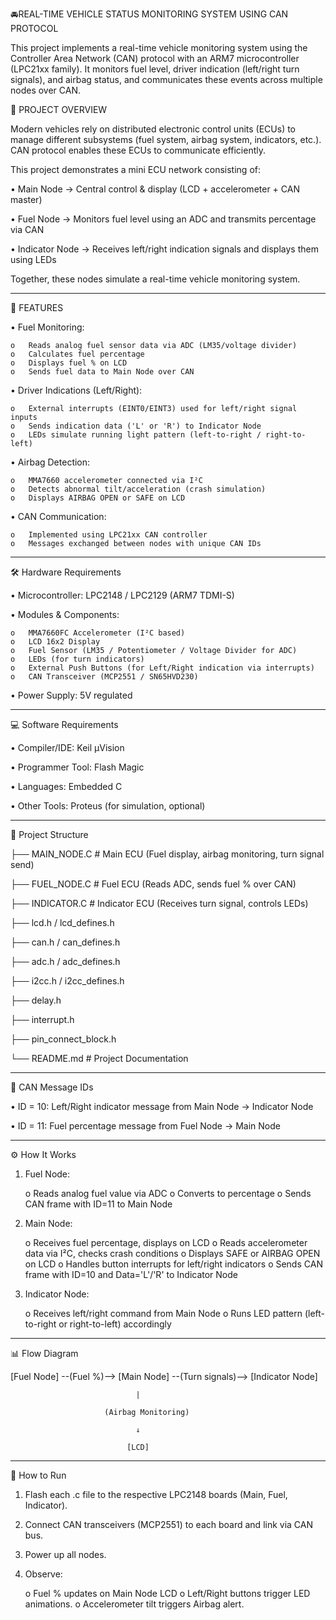 🚘REAL-TIME VEHICLE STATUS MONITORING SYSTEM USING CAN PROTOCOL


This project implements a real-time vehicle monitoring system using the Controller Area Network (CAN) protocol with an ARM7 microcontroller (LPC21xx family). It monitors fuel level, driver indication (left/right turn signals), and airbag status, and communicates these events across multiple nodes over CAN.

🚗 PROJECT OVERVIEW

Modern vehicles rely on distributed electronic control units (ECUs) to manage different subsystems (fuel system, airbag system, indicators, etc.). CAN protocol enables these ECUs to communicate efficiently.

This project demonstrates a mini ECU network consisting of:

•	Main Node → Central control & display (LCD + accelerometer + CAN master)

•	Fuel Node → Monitors fuel level using an ADC and transmits percentage via CAN

•	Indicator Node → Receives left/right indication signals and displays them using LEDs

Together, these nodes simulate a real-time vehicle monitoring system.
__________________________________________________________________________________________________________________________________________________________________
📌 FEATURES

•	Fuel Monitoring:

    o	Reads analog fuel sensor data via ADC (LM35/voltage divider)
    o	Calculates fuel percentage
    o	Displays fuel % on LCD
    o	Sends fuel data to Main Node over CAN
    
•	Driver Indications (Left/Right):

    o	External interrupts (EINT0/EINT3) used for left/right signal inputs
    o	Sends indication data ('L' or 'R') to Indicator Node
    o	LEDs simulate running light pattern (left-to-right / right-to-left)
    
•	Airbag Detection:

    o	MMA7660 accelerometer connected via I²C
    o   Detects abnormal tilt/acceleration (crash simulation)
    o	Displays AIRBAG OPEN or SAFE on LCD
    
•	CAN Communication:

    o	Implemented using LPC21xx CAN controller
    o	Messages exchanged between nodes with unique CAN IDs
___________________________________________________________________________________________________________________________________________________________________

🛠️ Hardware Requirements

•	Microcontroller: LPC2148 / LPC2129 (ARM7 TDMI-S)

•	Modules & Components:

    o	MMA7660FC Accelerometer (I²C based)
    o	LCD 16x2 Display
    o	Fuel Sensor (LM35 / Potentiometer / Voltage Divider for ADC)
    o	LEDs (for turn indicators)
    o	External Push Buttons (for Left/Right indication via interrupts)
    o	CAN Transceiver (MCP2551 / SN65HVD230)

•	Power Supply: 5V regulated
___________________________________________________________________________________________________________________________________________________________________

💻 Software Requirements

•	Compiler/IDE: Keil µVision

•	Programmer Tool: Flash Magic

•	Languages: Embedded C

•	Other Tools: Proteus (for simulation, optional)
___________________________________________________________________________________________________________________________________________________________________

📂 Project Structure

├── MAIN_NODE.C        # Main ECU (Fuel display, airbag monitoring, turn signal send)

├── FUEL_NODE.C        # Fuel ECU (Reads ADC, sends fuel % over CAN)

├── INDICATOR.C        # Indicator ECU (Receives turn signal, controls LEDs)

├── lcd.h / lcd_defines.h

├── can.h / can_defines.h

├── adc.h / adc_defines.h

├── i2cc.h / i2cc_defines.h

├── delay.h

├── interrupt.h

├── pin_connect_block.h

└── README.md          # Project Documentation

___________________________________________________________________________________________________________________________________________________________________

🔗 CAN Message IDs

•	ID = 10: Left/Right indicator message from Main Node → Indicator Node

•	ID = 11: Fuel percentage message from Fuel Node → Main Node
___________________________________________________________________________________________________________________________________________________________________

⚙️ How It Works

1.	Fuel Node:

    o	Reads analog fuel value via ADC
    o	Converts to percentage
    o	Sends CAN frame with ID=11 to Main Node

2.	Main Node:

    o	Receives fuel percentage, displays on LCD
    o	Reads accelerometer data via I²C, checks crash conditions
    o	Displays SAFE or AIRBAG OPEN on LCD
    o	Handles button interrupts for left/right indicators
  	o	Sends CAN frame with ID=10 and Data='L'/'R' to Indicator Node

3.	Indicator Node:

    o	Receives left/right command from Main Node
    o	Runs LED pattern (left-to-right or right-to-left) accordingly
___________________________________________________________________________________________________________________________________________________________________

📊 Flow Diagram

[Fuel Node] --(Fuel %)--> [Main Node] --(Turn signals)--> [Indicator Node]

                                |
                         
                         (Airbag Monitoring)
                         
                                ↓
                              
                              [LCD]
___________________________________________________________________________________________________________________________________________________________________

🚀 How to Run

1.	Flash each .c file to the respective LPC2148 boards (Main, Fuel, Indicator).
2.	Connect CAN transceivers (MCP2551) to each board and link via CAN bus.
3.	Power up all nodes.
4.	Observe:

    o	Fuel % updates on Main Node LCD
    o	Left/Right buttons trigger LED animations.
    o	Accelerometer tilt triggers Airbag alert.

